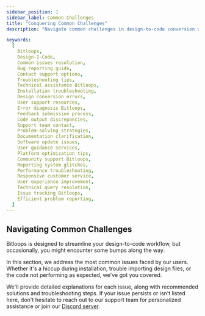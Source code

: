 ```yaml
---
sidebar_position: 1
sidebar_label: Common Challenges
title: "Conquering Common Challenges"
description: "Navigate common challenges in design-to-code conversion with our targeted guide. Discover solutions, tips, and best practices to tackle frequent issues and enhance your Bitloops experience for a smoother development process."

keywords:
  [
    Bitloops, 
    Design-2-Code,
    Common issues resolution,
    Bug reporting guide,
    Contact support options,
    Troubleshooting tips,
    Technical assistance Bitloops,
    Installation troubleshooting,
    Design conversion errors,
    User support resources,
    Error diagnosis Bitloops,
    Feedback submission process,
    Code output discrepancies,
    Support team contact,
    Problem-solving strategies,
    Documentation clarification,
    Software update issues,
    User guidance services,
    Platform optimization tips,
    Community support Bitloops,
    Reporting system glitches,
    Performance troubleshooting,
    Responsive customer service,
    User experience improvement,
    Technical query resolution,
    Issue tracking Bitloops,
    Efficient problem reporting,
  ]
---
```


## Navigating Common Challenges
Bitloops is designed to streamline your design-to-code workflow, but occasionally, you might encounter some bumps along the way. 

In this section, we address the most common issues faced by our users. Whether it's a hiccup during installation, trouble importing design files, or the code not performing as expected, we've got you covered. 

We'll provide detailed explanations for each issue, along with recommended solutions and troubleshooting steps. If your issue persists or isn't listed here, don't hesitate to reach out to our support team for personalized assistance or join our [Discord server](https://discord.com/invite/vj8EdZx8gK).

